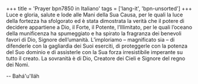 +++
title = 'Prayer bpn7850 in Italiano'
tags = ['lang-it', 'bpn-unsorted']
+++
Luce e gloria, salute e lode alle Mani della Sua Causa, per le quali la luce della fortezza ha sfolgorato ed è stata dimostrata la verità che il potere di decidere appartiene a Dio, il Forte, il Potente, l’Illimitato, per le quali l’oceano della munificenza ha spumeggiato e ha spirato la fragranza dei benevoli favori di Dio, Signore dell’umanità. L’imploriamo – magnificato sia – di difenderle con la gagliardìa dei Suoi eserciti, di proteggerle con la potenza del Suo dominio e di assisterle con la Sua forza irresistibile imperante su tutto il creato. La sovranità è di Dio, Creatore dei Cieli e Signore del regno dei Nomi.

-- Bahá'u'lláh
